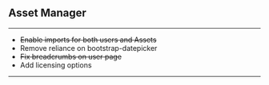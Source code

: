 ## Asset Manager
___

- ~~Enable imports for both users and Assets~~
- Remove reliance on bootstrap-datepicker
- ~~Fix breadcrumbs on user page~~
- Add licensing options

___
